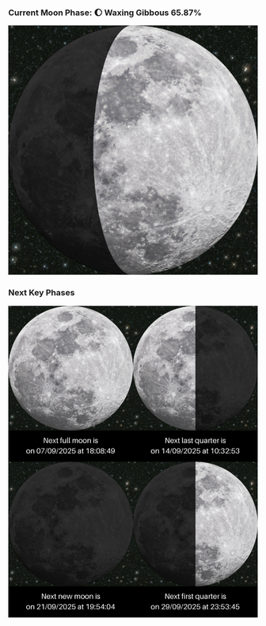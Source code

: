 ### Current Moon Phase: 🌔 Waxing Gibbous 65.87%
![Moon Phase](moonphase.png)
### Next Key Phases
![Gallery](gallery.png)